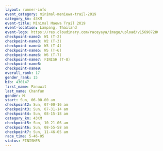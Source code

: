 ```yaml
---
layout: runner-info 
event_category: minimal-meniewa-trail-2019 
category_km: 43KM
event-title: Minimal Maewa Trail 2019 
event-location: Lampang, Thailand 
event-logo: https://res.cloudinary.com/raceyaya/image/upload/v1569072805/logo/minimal-trail_ktnvsp.jpg 
checkpoint-name2: W1 (T-2) 
checkpoint-name3: W2 (T-3) 
checkpoint-name4: W3 (T-4) 
checkpoint-name5: W5 (T-6) 
checkpoint-name6: W6 (T-7) 
checkpoint-name7: FINISH (T-8) 
checkpoint-name8: 
checkpoint-name9: 
overall_rank: 17
gender_rank: 15
bib: 430147
first_name: Panuwit
last_name: Chanfun
gender: M
start: Sun, 06-00-00 am
checkpoint2: Sun, 07-00-16 am
checkpoint3: Sun, 07-31-14 am
checkpoint4: Sun, 08-15-18 am
category_km: 43KM
checkpoint5: Sun, 10-21-06 am
checkpoint6: Sun, 08-55-58 am
checkpoint7: Sun, 11-46-05 am
race_time: 5-46-05
status: FINISHER
---
```

